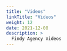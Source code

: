 ```yaml
---
title: "Videos"
linkTitle: "Videos"
weight: 12
date: 2021-12-08
description: >
  Findy Agency Videos
---
```

